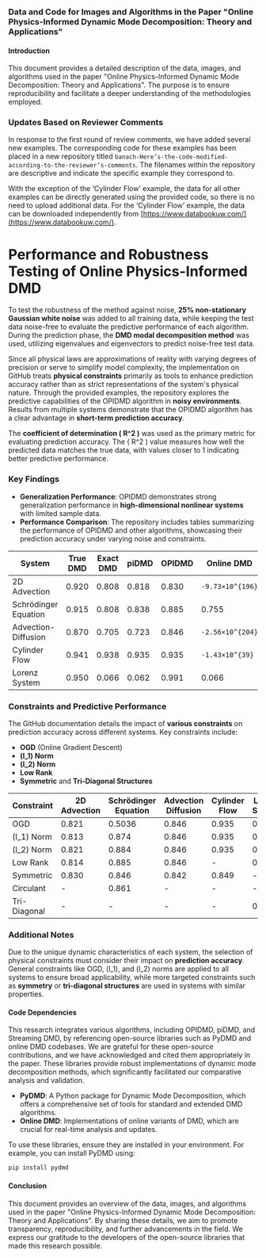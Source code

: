 
### Data and Code for Images and Algorithms in the Paper "Online Physics-Informed Dynamic Mode Decomposition: Theory and Applications"

#### Introduction
This document provides a detailed description of the data, images, and algorithms used in the paper "Online Physics-Informed Dynamic Mode Decomposition: Theory and Applications". The purpose is to ensure reproducibility and facilitate a deeper understanding of the methodologies employed.

### Updates Based on Reviewer Comments

In response to the first round of review comments, we have added several new examples. The corresponding code for these examples has been placed in a new repository titled `banach-Here’s-the-code-modified-according-to-the-reviewer’s-comments`. The filenames within the repository are descriptive and indicate the specific example they correspond to.

With the exception of the ‘Cylinder Flow’ example, the data for all other examples can be directly generated using the provided code, so there is no need to upload additional data. For the ‘Cylinder Flow’ example, the data can be downloaded independently from [https://www.databookuw.com/](https://www.databookuw.com/).

# Performance and Robustness Testing of Online Physics-Informed DMD

To test the robustness of the method against noise, **25% non-stationary Gaussian white noise** was added to all training data, while keeping the test data noise-free to evaluate the predictive performance of each algorithm. During the prediction phase, the **DMD modal decomposition method** was used, utilizing eigenvalues and eigenvectors to predict noise-free test data.

Since all physical laws are approximations of reality with varying degrees of precision or serve to simplify model complexity, the implementation on GitHub treats **physical constraints** primarily as tools to enhance prediction accuracy rather than as strict representations of the system's physical nature. Through the provided examples, the repository explores the predictive capabilities of the OPIDMD algorithm in **noisy environments**. Results from multiple systems demonstrate that the OPIDMD algorithm has a clear advantage in **short-term prediction accuracy**.

The **coefficient of determination \( R^2 \)** was used as the primary metric for evaluating prediction accuracy. The \( R^2 \) value measures how well the predicted data matches the true data, with values closer to 1 indicating better predictive performance. 

### Key Findings

- **Generalization Performance**: OPIDMD demonstrates strong generalization performance in **high-dimensional nonlinear systems** with limited sample data.
- **Performance Comparison**: The repository includes tables summarizing the performance of OPIDMD and other algorithms, showcasing their prediction accuracy under varying noise and constraints.

| **System**          | **True DMD** | **Exact DMD** | **piDMD** | **OPIDMD** | **Online DMD**              |
|----------------------|--------------|---------------|-----------|------------|-----------------------|
| 2D Advection         | 0.920        | 0.808         | 0.818     | 0.830      | `-9.73×10^{196}`     |
| Schrödinger Equation | 0.915        | 0.808         | 0.838     | 0.885      | 0.755                |
| Advection-Diffusion  | 0.870        | 0.705         | 0.723     | 0.846      | `-2.56×10^{204}`     |
| Cylinder Flow        | 0.941        | 0.938         | 0.935     | 0.935      | `-1.43×10^{39}`      |
| Lorenz System        | 0.950        | 0.066         | 0.062     | 0.991      | 0.066                |

### Constraints and Predictive Performance

The GitHub documentation details the impact of **various constraints** on prediction accuracy across different systems. Key constraints include:

- **OGD** (Online Gradient Descent)
- **\(l_1\) Norm**
- **\(l_2\) Norm**
- **Low Rank**
- **Symmetric** and **Tri-Diagonal Structures**

| **Constraint**        | **2D Advection** | **Schrödinger Equation** | **Advection Diffusion** | **Cylinder Flow** | **Lorenz System** |
|------------------------|------------------|--------------------------|--------------------------|-------------------|-------------------|
| OGD                   | 0.821            | 0.5036                   | 0.846                   | 0.935             | 0.237             |
| \(l_1\) Norm          | 0.813            | 0.874                    | 0.846                   | 0.935             | 0.235             |
| \(l_2\) Norm          | 0.821            | 0.884                    | 0.846                   | 0.935             | 0.235             |
| Low Rank              | 0.814            | 0.885                    | 0.846                   | -                 | 0.235             |
| Symmetric             | 0.830            | 0.846                    | 0.842                   | 0.849             | -                 |
| Circulant             | -                | 0.861                    | -                        | -                 | -                 |
| Tri-Diagonal          | -                | -                        | -                        | -                 | 0.991             |

### Additional Notes

Due to the unique dynamic characteristics of each system, the selection of physical constraints must consider their impact on **prediction accuracy**. General constraints like OGD, \(l_1\), and \(l_2\) norms are applied to all systems to ensure broad applicability, while more targeted constraints such as **symmetry** or **tri-diagonal structures** are used in systems with similar properties.


#### Code Dependencies
This research integrates various algorithms, including OPIDMD, piDMD, and Streaming DMD, by referencing open-source libraries such as PyDMD and online DMD codebases. We are grateful for these open-source contributions, and we have acknowledged and cited them appropriately in the paper. These libraries provide robust implementations of dynamic mode decomposition methods, which significantly facilitated our comparative analysis and validation.

- **PyDMD**: A Python package for Dynamic Mode Decomposition, which offers a comprehensive set of tools for standard and extended DMD algorithms.
- **Online DMD**: Implementations of online variants of DMD, which are crucial for real-time analysis and updates.

To use these libraries, ensure they are installed in your environment. For example, you can install PyDMD using:
```bash
pip install pydmd
```

#### Conclusion
This document provides an overview of the data, images, and algorithms used in the paper "Online Physics-Informed Dynamic Mode Decomposition: Theory and Applications". By sharing these details, we aim to promote transparency, reproducibility, and further advancements in the field. We express our gratitude to the developers of the open-source libraries that made this research possible.


